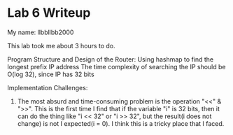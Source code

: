 Lab 6 Writeup
=============

My name: llbbllbb2000

This lab took me about 3 hours to do.

Program Structure and Design of the Router:
Using hashmap to find the longest prefix IP address
The time complexity of searching the IP should be O(log 32), since IP has 32 bits

Implementation Challenges:
1. The most absurd and time-consuming problem is the operation "<<" & ">>".
This is the first time I find that if the variable "i" is 32 bits, then it can do the thing like "i << 32" or "i >> 32", but the result(i does not change) is not I expected(i = 0). I think this is a tricky place that I faced.

